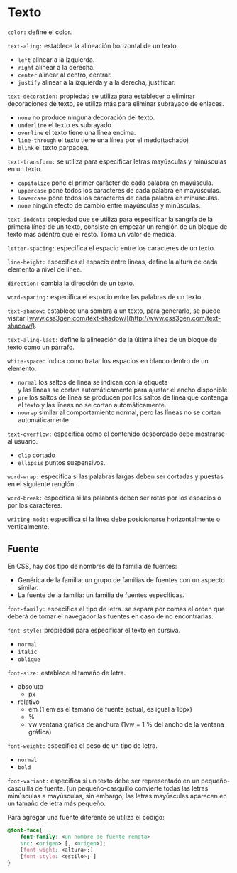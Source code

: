 # Texto

`color:` define el color. 

`text-aling:` establece la alineación horizontal de un texto. 

- `left` alinear a la izquierda. 
- `right` alinear a la derecha. 
- `center` alinear al centro, centrar. 
- `justify` alinear a la izquierda y a la derecha, justificar. 

`text-decoration:` propiedad se utiliza para establecer o eliminar decoraciones de texto, se utiliza más para eliminar subrayado de enlaces. 

- `none` no produce ninguna decoración del texto. 
- `underline` el texto es subrayado. 
- `overline` el texto tiene una línea encima. 
- `line-through` el texto tiene una línea por el medo(tachado) 
- `blink` el texto parpadea. 

`text-transform:` se utiliza para especificar letras mayúsculas y minúsculas en un texto. 

- `capitalize` pone el primer carácter de cada palabra en mayúscula. 
- `uppercase` pone todos los caracteres de cada palabra en mayúsculas. 
- `lowercase` pone todos los caracteres de cada palabra en minúsculas. 
- `none` ningún efecto de cambio entre mayúsculas y minúsculas. 

`text-indent:` propiedad que se utiliza para especificar la sangría de la primera línea de un texto, consiste en empezar un renglón de un bloque de texto más adentro que el resto. Toma un valor de medida. 

`letter-spacing:` especifica el espacio entre los caracteres de un texto. 

`line-height:` especifica el espacio entre líneas, define la altura de cada elemento a nivel de línea. 

`direction:` cambia la dirección de un texto. 

`word-spacing:` especifica el espacio entre las palabras de un texto. 

`text-shadow:` establece una sombra a un texto, para generarlo, se puede visitar [www.css3gen.com/text-shadow/](http://www.css3gen.com/text-shadow/). 

`text-aling-last:` define la alineación de la última línea de un bloque de texto como un párrafo. 

`white-space:` indica como tratar los espacios en blanco dentro de un elemento. 

- `normal` los saltos de línea se indican con la etiqueta <br> y las líneas se cortan automáticamente para ajustar el ancho disponible. 
- `pre` los saltos de línea se producen por los saltos de línea que contenga el texto y las líneas no se cortan automáticamente. 
- `nowrap` similar al comportamiento normal, pero las líneas no se cortan automáticamente. 

`text-overflow:` especifica como el contenido desbordado debe mostrarse al usuario. 

- `clip` cortado 
- `ellipsis` puntos suspensivos. 

`word-wrap:` especifica si las palabras largas deben ser cortadas y puestas en el siguiente renglón. 

`word-break:` especifica si las palabras deben ser rotas por los espacios o por los caracteres. 

`writing-mode:` especifica si la línea debe posicionarse horizontalmente o verticalmente. 

## Fuente 

En CSS, hay dos tipo de nombres de la familia de fuentes: 

- Genérica de la familia: un grupo de familias de fuentes con un aspecto similar. 
- La fuente de la familia: un familia de fuentes específicas. 

`font-family:` especifica el tipo de letra. se separa por comas el orden que deberá de tomar el navegador las fuentes en caso de no encontrarlas. 

`font-style:` propiedad para especificar el texto en cursiva. 

- `normal`
- `italic`
- `oblique` 

`font-size:` establece el tamaño de letra. 

- absoluto 
  - px 
- relativo 
  - em (1 em es el tamaño de fuente actual, es igual a 16px) 
  - % 
  - vw ventana gráfica de anchura (1vw = 1 % del ancho de la ventana gráfica) 

`font-weight:` especifica el peso de un tipo de letra. 

- `normal` 
- `bold` 

`font-variant:` especifica si un texto debe ser representado en un pequeño-casquilla de fuente. (un pequeño-casquillo convierte todas las letras minúsculas a mayúsculas, sin embargo, las letras mayúsculas aparecen en un tamaño de letra más pequeño. 

Para agregar una fuente diferente se utiliza el código:

~~~css
@font-face{
	font-family: <un nombre de fuente remota>
	src: <origen> [, <origen>];
	[font-wight: <altura>;]
	[font-style: <estilo>; ]
}
~~~